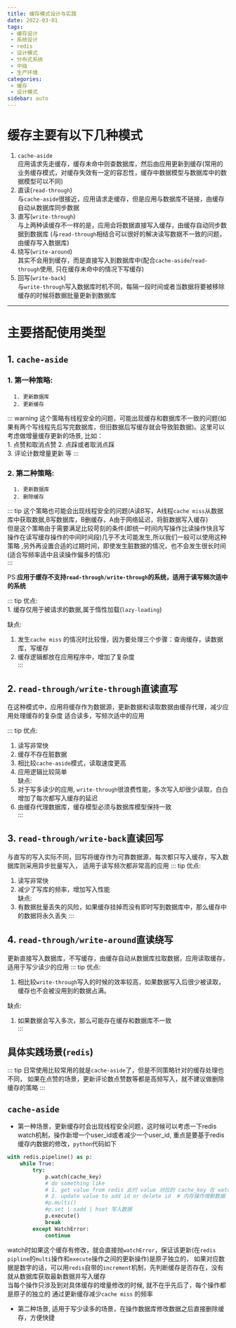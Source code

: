 ```yaml
---
title: 缓存模式设计与实践
date: 2022-03-01
tags:
 - 缓存设计
 - 系统设计
 - redis
 - 设计模式
 - 分布式系统
 - 中级
 - 生产环境
categories:
 - 缓存
 - 设计模式
sidebar: auto
---
```

# 缓存主要有以下几种模式
1. `cache-aside`  
   应用请求先走缓存，缓存未命中则查数据库，然后由应用更新到缓存(常用的业务缓存模式，对缓存失效有一定的容忍性，缓存中数据模型与数据库中的数据模型可以不同)
2. 直读(`read-through`)  
   与`cache-aside`很接近，应用请求走缓存，但是应用与数据库不链接，由缓存自动从数据库同步数据
3. 直写(`write-through`)  
   与上两种读缓存不一样的是，应用会将数据直接写入缓存，由缓存自动同步数据到数据库
   (与`read-through`相结合可以很好的解决读写数据不一致的问题，由缓存写入数据库)
4. 绕写(`write-around`)  
   其实不会用到缓存，而是直接写入到数据库中(配合`cache-aside`/`read-through`使用, 只在缓存未命中的情况下写缓存)
5. 回写(`write-back`)  
   与`write-through`写入数据库时机不同，每隔一段时间或者当数据将要被移除缓存的时候将数据批量更新到数据库

---

# 主要搭配使用类型
## 1. `cache-aside`  
   ### 1. 第一种策略:
      1. 更新数据库  
      2. 更新缓存

   ::: warning
   这个策略有线程安全的问题，可能出现缓存和数据库不一致的问题(如果有两个写线程先后写完数据库，但旧数据后写缓存就会导致脏数据)。这里可以考虑做增量缓存更新的场景, 比如：  
    1. 点赞和取消点赞
    2. 点踩或者取消点踩  
    3. 评论计数增量更新 等
   :::

   ### 2. 第二种策略:   
      1. 更新数据库  
      2. 删除缓存
   
   ::: tip
   这个策略也可能会出现线程安全的问题(A读B写，A线程`cache miss`从数据库中获取数据,B写数据库，B删缓存，A由于网络延迟，将脏数据写入缓存)   
   但是这个策略由于需要满足比较苛刻的条件(即统一时间内写操作比读操作快且写操作在读写缓存操作的中间时间段)几乎不太可能发生,所以我们一般可以使用这种策略 ,另外再设置合适的过期时间，即使发生脏数据的情况，也不会发生很长时间(适合写频率适中且读操作偏多的情况)  
   :::

   PS:**应用于缓存不支持`read-through/write-through`的系统，适用于读写频次适中的系统**  

   ::: tip
   优点:  
      1. 缓存仅用于被请求的数据,属于惰性加载(`lazy-loading`)    
   
   缺点:  
   1. 发生`cache miss` 的情况时比较慢，因为要处理三个步骤：查询缓存，读数据库，写缓存  
   2. 缓存逻辑都放在应用程序中，增加了复杂度  
   ::: 

## 2. `read-through/write-through`直读直写  
在这种模式中，应用将缓存作为数据源，更新数据和读取数据由缓存代理，减少应用处理缓存的复杂度  适合读多，写频次适中的应用

   ::: tip
   优点:  
   1. 读写非常快  
   2. 缓存不存在脏数据  
   3. 相比较`cache-aside`模式，读取速度更高  
   4. 应用逻辑比较简单  
   缺点:  
   1. 对于写多读少的应用, `write-through`很浪费性能，多次写入却很少读取，白白增加了每次都写入缓存的延迟  
   2. 由缓存代理数据库，缓存模型必须与数据库模型保持一致  
   :::
## 3.  `read-through/write-back`直读回写
与直写的写入实际不同，回写将缓存作为可靠数据源，每次都只写入缓存，写入数据库则采用异步批量写入， 适用于读写频次都非常高的应用
   ::: tip
   优点:  
   1. 读写非常快  
   2. 减少了写库的频率，增加写入性能  
   缺点:   
   1. 有数据批量丢失的风险，如果缓存挂掉而没有即时写到数据库中，那么缓存中的数据将永久丢失 
   ::: 
## 4.  `read-through/write-around`直读绕写  
更新直接写入数据库，不写缓存，由缓存自动从数据库拉取数据，应用读取缓存，适用于写少读少的应用
   ::: tip
   优点:  
   1. 相比较`write-through`写入的时候的效率较高，如果数据写入后很少被读取，缓存也不会被没用到的数据占满。  
   
   缺点:  
   1. 如果数据会写入多次，那么可能存在缓存和数据库不一致  
   :::

## 具体实践场景(`redis`)
::: tip 
日常使用比较常用的就是`cache-aside`了，但是不同策略针对的缓存处理也不同，
如果在点赞的场景，更新评论数点赞数等都是高频写入，就不建议做删除缓存的策略
:::
## `cache-aside`
- 第一种场景，更新缓存时会出现线程安全问题，这时候可以考虑一下redis watch机制，操作新增一个user_id或者减少一个user_id,
  重点是要基于redis缓存内数据的修改，`python`代码如下
```python
with redis.pipeline() as p:
    while True:
        try:
            p.watch(cache_key)
            # do something like
            # 1. get value from redis 此时 value 对应的 cache_key 在 watch 时不会发生变化，可以放心读取
            # 2. update value to add id or delete id  # 内存操作增删数据
            #p.multi()
            #p.set | sadd | hset 写入数据
            p.execute()
            break
        except WatchError:
            continue
```
watch时如果这个缓存有修改，就会直接抛`watchError`，保证该更新(在`redis pipline`的`multi`操作和`execute`操作之间的更新操作)是原子独立的，
如果对应数据是数字的话，可以用`redis`自带的`increment`机制，先判断缓存是否存在，没有就从数据库获取最新数据并写入缓存  
当每个操作只涉及到对具体缓存的增量修改的时候, 就不在乎先后了，每个操作都是原子的独立的
通过更新缓存减少`cache miss` 的频率
- 第二种场景, 适用于写少读多的场景，在操作数据库修改数据之后直接删除缓存，方便快捷